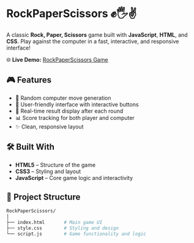 # RockPaperScissors ✊🖐✌

A classic **Rock, Paper, Scissors** game built with **JavaScript**, **HTML**, and **CSS**. Play against the computer in a fast, interactive, and responsive interface!

🌐 **Live Demo:** [RockPaperScissors Game](https://mahnoorshabbir12.github.io/RockPaperScissors/)

## 🎮 Features

- 🎲 Random computer move generation  
- 👤 User-friendly interface with interactive buttons  
- 🧠 Real-time result display after each round  
- 📊 Score tracking for both player and computer  
- ✨ Clean, responsive layout

## 🛠️ Built With

- **HTML5** – Structure of the game  
- **CSS3** – Styling and layout  
- **JavaScript** – Core game logic and interactivity

## 📁 Project Structure

```bash
RockPaperScissors/
│
├── index.html       # Main game UI
├── style.css        # Styling and design
└── script.js        # Game functionality and logic
